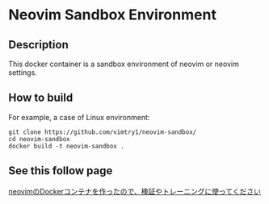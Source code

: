 # Neovim Sandbox Environment

## Description
This docker container is a sandbox environment of neovim or neovim settings.

## How to build
For example, a case of Linux environment:
```
git clone https://github.com/vimtry1/neovim-sandbox/
cd neovim-sandbox
docker build -t neovim-sandbox .
```

## See this follow page
[neovimのDockerコンテナを作ったので、検証やトレーニングに使ってください](https://vim.blue/neovim-sandbox-container/)
